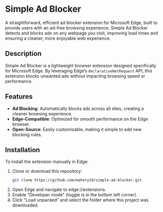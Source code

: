 # Simple Ad Blocker

A straightforward, efficient ad blocker extension for Microsoft Edge, built to provide users with an ad-free browsing experience. Simple Ad Blocker detects and blocks ads on any webpage you visit, improving load times and ensuring a cleaner, more enjoyable web experience.

## Description

Simple Ad Blocker is a lightweight browser extension designed specifically for Microsoft Edge. By leveraging Edge’s `declarativeNetRequest` API, this extension blocks unwanted ads without impacting browsing speed or performance.

## Features

- **Ad Blocking**: Automatically blocks ads across all sites, creating a cleaner browsing experience.
- **Edge-Compatible**: Optimized for smooth performance on the Edge browser.
- **Open-Source**: Easily customizable, making it simple to add new blocking rules.

## Installation

To install the extension manually in Edge:

1. Clone or download this repository:
   ```bash
   git clone https://github.com/mahery19/simple-ad-blocker.git
2. Open Edge and navigate to edge://extensions.
3. Enable "Developer mode" (toggle is in the bottom left corner).
4. Click "Load unpacked" and select the folder where this project was downloaded.
